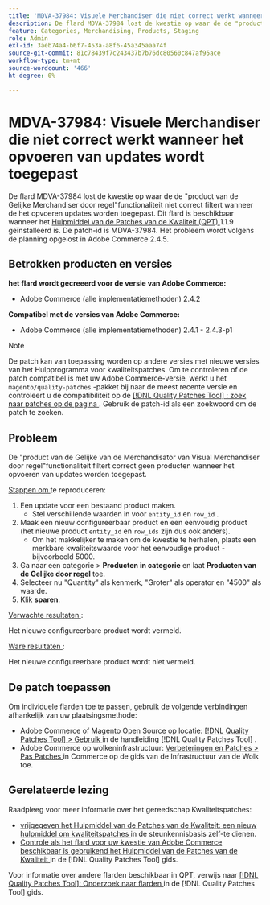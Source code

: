 ```yaml
---
title: 'MDVA-37984: Visuele Merchandiser die niet correct werkt wanneer het opvoeren van updates wordt toegepast'
description: De flard MDVA-37984 lost de kwestie op waar de de "product van de Gelijke Merchandiser door regel"functionaliteit niet correct filtert wanneer de het opvoeren updates worden toegepast. Deze patch is beschikbaar wanneer [Quality Patches Tool (QPT)] (https://experienceleague.adobe.com/en/docs/commerce-knowledge-base/kb/announcements/commerce-announcements/magento-quality-patches-released-new-tool-to-self-serve-quality-patches) 1.1.9 is geïnstalleerd. De patch-id is MDVA-37984. Het probleem wordt volgens de planning opgelost in Adobe Commerce 2.4.5.
feature: Categories, Merchandising, Products, Staging
role: Admin
exl-id: 3aeb74a4-b6f7-453a-a8f6-45a345aaa74f
source-git-commit: 81c78439f7c243437b7b76dc80560c847af95ace
workflow-type: tm+mt
source-wordcount: '466'
ht-degree: 0%

---
```


# MDVA-37984: Visuele Merchandiser die niet correct werkt wanneer het opvoeren van updates wordt toegepast

De flard MDVA-37984 lost de kwestie op waar de de &quot;product van de Gelijke Merchandiser door regel&quot;functionaliteit niet correct filtert wanneer de het opvoeren updates worden toegepast. Dit flard is beschikbaar wanneer het [ Hulpmiddel van de Patches van de Kwaliteit (QPT) ](https://experienceleague.adobe.com/en/docs/commerce-knowledge-base/kb/announcements/commerce-announcements/magento-quality-patches-released-new-tool-to-self-serve-quality-patches) 1.1.9 geïnstalleerd is. De patch-id is MDVA-37984. Het probleem wordt volgens de planning opgelost in Adobe Commerce 2.4.5.

## Betrokken producten en versies

**het flard wordt gecreeerd voor de versie van Adobe Commerce:**

* Adobe Commerce (alle implementatiemethoden) 2.4.2

**Compatibel met de versies van Adobe Commerce:**

* Adobe Commerce (alle implementatiemethoden) 2.4.1 - 2.4.3-p1

>[!NOTE]
>
>De patch kan van toepassing worden op andere versies met nieuwe versies van het Hulpprogramma voor kwaliteitspatches. Om te controleren of de patch compatibel is met uw Adobe Commerce-versie, werkt u het `magento/quality-patches` -pakket bij naar de meest recente versie en controleert u de compatibiliteit op de [[!DNL Quality Patches Tool] : zoek naar patches op de pagina ](https://experienceleague.adobe.com/en/docs/commerce-knowledge-base/kb/announcements/commerce-announcements/magento-quality-patches-released-new-tool-to-self-serve-quality-patches) . Gebruik de patch-id als een zoekwoord om de patch te zoeken.

## Probleem

De &quot;product van de Gelijke van de Merchandisator van Visual Merchandiser door regel&quot;functionaliteit filtert correct geen producten wanneer het opvoeren van updates worden toegepast.

<u> Stappen om </u> te reproduceren:

1. Een update voor een bestaand product maken.
   * Stel verschillende waarden in voor `entity_id` en `row_id` .
1. Maak een nieuw configureerbaar product en een eenvoudig product (het nieuwe product `entity_id` en `row_ids` zijn dus ook anders).
   * Om het makkelijker te maken om de kwestie te herhalen, plaats een merkbare kwaliteitswaarde voor het eenvoudige product - bijvoorbeeld 5000.
1. Ga naar een categorie > **Producten in categorie** en laat **Producten van de Gelijke door regel** toe.
1. Selecteer nu &quot;Quantity&quot; als kenmerk, &quot;Groter&quot; als operator en &quot;4500&quot; als waarde.
1. Klik **sparen**.

<u> Verwachte resultaten </u>:

Het nieuwe configureerbare product wordt vermeld.

<u> Ware resultaten </u>:

Het nieuwe configureerbare product wordt niet vermeld.

## De patch toepassen

Om individuele flarden toe te passen, gebruik de volgende verbindingen afhankelijk van uw plaatsingsmethode:

* Adobe Commerce of Magento Open Source op locatie: [[!DNL Quality Patches Tool]  > Gebruik ](/help/tools/quality-patches-tool/usage.md) in de handleiding [!DNL Quality Patches Tool] .
* Adobe Commerce op wolkeninfrastructuur: [ Verbeteringen en Patches > Pas Patches ](https://experienceleague.adobe.com/docs/commerce-cloud-service/user-guide/develop/upgrade/apply-patches.html) in Commerce op de gids van de Infrastructuur van de Wolk toe.

## Gerelateerde lezing

Raadpleeg voor meer informatie over het gereedschap Kwaliteitspatches:

* [ vrijgegeven het Hulpmiddel van de Patches van de Kwaliteit: een nieuw hulpmiddel om kwaliteitspatches ](https://experienceleague.adobe.com/en/docs/commerce-knowledge-base/kb/announcements/commerce-announcements/magento-quality-patches-released-new-tool-to-self-serve-quality-patches) in de steunkennisbasis zelf-te dienen.
* [ Controle als het flard voor uw kwestie van Adobe Commerce beschikbaar is gebruikend het Hulpmiddel van de Patches van de Kwaliteit ](/help/tools/quality-patches-tool/patches-available-in-qpt/check-patch-for-magento-issue-with-magento-quality-patches.md) in de [!DNL Quality Patches Tool] gids.

Voor informatie over andere flarden beschikbaar in QPT, verwijs naar [[!DNL Quality Patches Tool]: Onderzoek naar flarden ](https://experienceleague.adobe.com/tools/commerce-quality-patches/index.html) in de [!DNL Quality Patches Tool] gids.
